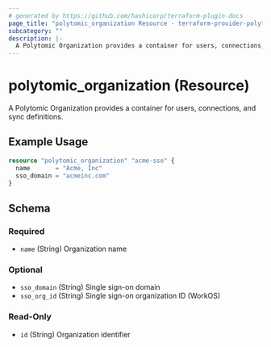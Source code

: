 ```yaml
---
# generated by https://github.com/hashicorp/terraform-plugin-docs
page_title: "polytomic_organization Resource - terraform-provider-polytomic"
subcategory: ""
description: |-
  A Polytomic Organization provides a container for users, connections, and sync definitions.
---
```


# polytomic_organization (Resource)

A Polytomic Organization provides a container for users, connections, and sync definitions.

## Example Usage

```terraform
resource "polytomic_organization" "acme-sso" {
  name       = "Acme, Inc"
  sso_domain = "acmeinc.com"
}
```

<!-- schema generated by tfplugindocs -->
## Schema

### Required

- `name` (String) Organization name

### Optional

- `sso_domain` (String) Single sign-on domain
- `sso_org_id` (String) Single sign-on organization ID (WorkOS)

### Read-Only

- `id` (String) Organization identifier


